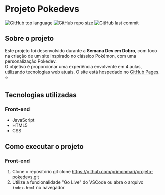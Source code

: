 # Projeto Pokedevs  
![GitHub top language](https://img.shields.io/github/languages/top/primonmari/projeto-pokedevs?color=yellow) ![GitHub repo size](https://img.shields.io/github/repo-size/primonmari/projeto-pokedevs?color=orange) ![GitHub last commit](https://img.shields.io/github/last-commit/primonmari/projeto-pokedevs?color=red)

## Sobre o projeto  
Este projeto foi desenvolvido durante a **Semana Dev em Dobro**, com foco na criação de um site inspirado no clássico Pokémon, com uma personalização Pokedev.  
O objetivo é proporcionar uma experiência envolvente em 4 aulas, utilizando tecnologias web atuais. O site está hospedado no [GitHub Pages](https://primonmari.github.io/projeto-pokedevs). ⭐

## Tecnologias utilizadas  

### Front-end  
- JavaScript  
- HTML5  
- CSS  

## Como executar o projeto  

### Front-end  
1. Clone o repositório git clone https://github.com/primonmari/projeto-pokedevs.git 
2. Utilize a funcionalidade "Go Live" do VSCode ou abra o arquivo `index.html` no navegador  



